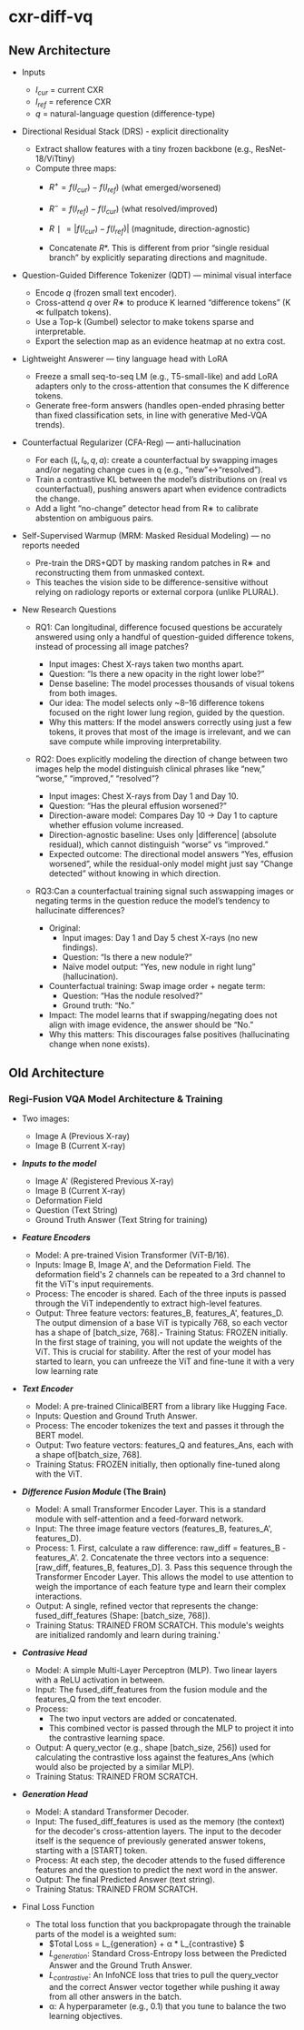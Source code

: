 # cxr-diff-vq

## New Architecture

- Inputs
  - $I_{cur}$ = current CXR
  - $I_{ref}$ = reference CXR
  - $q$ = natural-language question (difference-type)

- Directional Residual Stack (DRS) - explicit directionality
  - Extract shallow features with a tiny frozen backbone (e.g., ResNet-18/ViTtiny)
  - Compute three maps:
    - $R^{+} = f(I_{cur}) − f(I_{ref})$ (what emerged/worsened)
    - $R^{-} = f(I_{ref}) − f(I_{cur})$ (what resolved/improved)
    - $R∣ = |f(I_{cur}) − f(I_{ref})|$ (magnitude, direction-agnostic)

    - Concatenate $R*$. This is different from prior “single residual branch” by explicitly separating directions and magnitude.

- Question-Guided Difference Tokenizer (QDT) — minimal visual interface
  - Encode $q$ (frozen small text encoder).
  - Cross-attend $q$ over $R∗$ to produce K learned “difference tokens” (K ≪ fullpatch tokens).
  - Use a Top-k (Gumbel) selector to make tokens sparse and interpretable.
  - Export the selection map as an evidence heatmap at no extra cost.

- Lightweight Answerer — tiny language head with LoRA
  - Freeze a small seq-to-seq LM (e.g., T5-small-like) and add LoRA adapters only to the cross-attention that consumes the K difference tokens.
  - Generate free-form answers (handles open-ended phrasing better than fixed classification sets, in line with generative Med-VQA trends).

- Counterfactual Regularizer (CFA-Reg) — anti-hallucination
  - For each ($Iₜ, I₀, q, a$): create a counterfactual by swapping images and/or
  negating change cues in q (e.g., “new”↔“resolved”).
  - Train a contrastive KL between the model’s distributions on (real vs
  counterfactual), pushing answers apart when evidence contradicts the change.
  - Add a light “no-change” detector head from R∗ to calibrate abstention on
  ambiguous pairs.

- Self-Supervised Warmup (MRM: Masked Residual Modeling) — no reports
needed
  - Pre-train the DRS+QDT by masking random patches in R∗ and reconstructing
  them from unmasked context.
  - This teaches the vision side to be difference-sensitive without relying on
  radiology reports or external corpora (unlike PLURAL).

- New Research Questions
  - RQ1: Can longitudinal, difference focused questions be accurately answered using only a handful of question-guided difference tokens, instead of processing all image patches?
    - Input images: Chest X-rays taken two months apart.
    - Question: “Is there a new opacity in the right lower lobe?”
    - Dense baseline: The model processes thousands of visual tokens from both images.
    - Our idea: The model selects only ~8–16 difference tokens focused on the right lower
    lung region, guided by the question.
    - Why this matters: If the model answers correctly using just a few tokens, it proves
    that most of the image is irrelevant, and we can save compute while improving
    interpretability.

  - RQ2: Does explicitly modeling the direction of change between two images help the model distinguish clinical phrases like “new,” “worse,” “improved,” “resolved”?
    - Input images: Chest X-rays from Day 1 and Day 10.
    - Question: “Has the pleural effusion worsened?”
    - Direction-aware model: Compares Day 10 → Day 1 to capture whether effusion
    volume increased.
    - Direction-agnostic baseline: Uses only |difference| (absolute residual), which cannot
    distinguish “worse” vs “improved.”
    - Expected outcome: The directional model answers “Yes, effusion worsened”, while
    the residual-only model might just say “Change detected” without knowing in which
    direction.

  - RQ3:Can a counterfactual training signal such asswapping images or negating terms in the question reduce the model’s tendency to hallucinate differences?
    - Original:
      - Input images: Day 1 and Day 5 chest X-rays (no new findings).
      - Question: “Is there a new nodule?”
      - Naïve model output: “Yes, new nodule in right lung” (hallucination).
    - Counterfactual training: Swap image order + negate term:
      - Question: “Has the nodule resolved?”
      - Ground truth: “No.”
    - Impact: The model learns that if swapping/negating does not align with image
      evidence, the answer should be “No.”
    - Why this matters: This discourages false positives (hallucinating change when none
      exists).





  

## Old Architecture

### Regi-Fusion VQA Model Architecture & Training

- Two images:
  - Image A (Previous X-ray)
  - Image B (Current X-ray)

- **_Inputs to the model_**
  - Image A' (Registered Previous X-ray)
  - Image B (Current X-ray)
  - Deformation Field
  - Question (Text String)
  - Ground Truth Answer (Text String for training)

- **_Feature Encoders_**
  - Model: A pre-trained Vision Transformer (ViT-B/16).
  - Inputs: Image B, Image A', and the Deformation Field. The deformation field's 2 channels can be repeated to a 3rd channel to fit the ViT's input requirements.
  - Process: The encoder is shared. Each of the three inputs is passed through the ViT independently to extract high-level features.
  - Output: Three feature vectors: features_B, features_A', features_D. The output dimension of a base ViT is typically 768, so each vector has a shape of [batch_size, 768].- Training Status: FROZEN initially. In the first stage of training, you will not update the weights of the ViT. This is crucial for stability. After the rest of your model has started to learn, you can unfreeze the ViT and fine-tune it with a very low learning rate
  
- **_Text Encoder_**
  - Model: A pre-trained ClinicalBERT from a library like Hugging Face.
  - Inputs: Question and Ground Truth Answer.
  - Process: The encoder tokenizes the text and passes it through the BERT model.
  - Output: Two feature vectors: features_Q and features_Ans, each with a shape of[batch_size, 768].
  - Training Status: FROZEN initially, then optionally fine-tuned along with the ViT.

- **_Difference Fusion Module_ (The Brain)**
  - Model: A small Transformer Encoder Layer. This is a standard module with self-attention and a feed-forward network.
  - Input: The three image feature vectors (features_B, features_A', features_D).
  - Process:
        1. First, calculate a raw difference: raw_diff = features_B - features_A'.
        2. Concatenate the three vectors into a sequence: [raw_diff, features_B, features_D].
        3. Pass this sequence through the Transformer Encoder Layer. This allows the model to use attention to weigh the importance of each feature type and learn their complex interactions.
  - Output: A single, refined vector that represents the change: fused_diff_features (Shape: [batch_size, 768]).
  - Training Status: TRAINED FROM SCRATCH. This module's weights are initialized randomly and learn during training.'

- **_Contrasive Head_**
  - Model: A simple Multi-Layer Perceptron (MLP). Two linear layers with a ReLU activation in between.
  - Input: The fused_diff_features from the fusion module and the features_Q from the text encoder.
  - Process:
    - The two input vectors are added or concatenated.
    - This combined vector is passed through the MLP to project it into the contrastive learning space.
  - Output: A query_vector (e.g., shape [batch_size, 256]) used for calculating the contrastive loss against the features_Ans (which would also be projected by a similar MLP).
  - Training Status: TRAINED FROM SCRATCH.

- **_Generation Head_**
  - Model: A standard Transformer Decoder.
  - Input: The fused_diff_features is used as the memory (the context) for the decoder's cross-attention layers. The input to the decoder itself is the sequence of previously generated answer tokens, starting with a [START] token.
  - Process: At each step, the decoder attends to the fused difference features and the question to predict the next word in the answer.
  - Output: The final Predicted Answer (text string).
  - Training Status: TRAINED FROM SCRATCH.

- Final Loss Function
  - The total loss function that you backpropagate through the trainable parts of the model is a weighted sum:
    - $Total Loss = L_{generation} + α * L_{contrastive} $
    - $L_{generation}$: Standard Cross-Entropy loss between the Predicted Answer and the Ground
    Truth Answer.
    - $L_{contrastive}$: An InfoNCE loss that tries to pull the query_vector and the correct Answer vector
    together while pushing it away from all other answers in the batch.
    - α: A hyperparameter (e.g., 0.1) that you tune to balance the two learning objectives.
